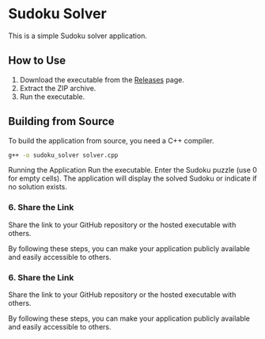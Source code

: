 # Sudoku Solver

This is a simple Sudoku solver application.

## How to Use

1. Download the executable from the [Releases](https://github.com/yourusername/your-repository/releases) page.
2. Extract the ZIP archive.
3. Run the executable.

## Building from Source

To build the application from source, you need a C++ compiler.

```sh
g++ -o sudoku_solver solver.cpp
```
Running the Application
Run the executable.
Enter the Sudoku puzzle (use 0 for empty cells).
The application will display the solved Sudoku or indicate if no solution exists.

### 6. Share the Link

Share the link to your GitHub repository or the hosted executable with others.

By following these steps, you can make your application publicly available and easily accessible to others.
### 6. Share the Link

Share the link to your GitHub repository or the hosted executable with others.

By following these steps, you can make your application publicly available and easily accessible to others.
